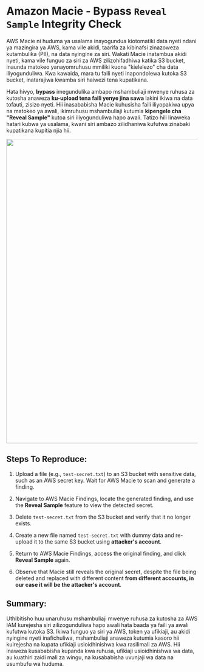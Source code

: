# Amazon Macie - Bypass `Reveal Sample` Integrity Check

AWS Macie ni huduma ya usalama inayogundua kiotomatiki data nyeti ndani ya mazingira ya AWS, kama vile akidi, taarifa za kibinafsi zinazoweza kutambulika (PII), na data nyingine za siri. Wakati Macie inatambua akidi nyeti, kama vile funguo za siri za AWS zilizohifadhiwa katika S3 bucket, inaunda matokeo yanayomruhusu mmiliki kuona "kielelezo" cha data iliyogunduliwa. Kwa kawaida, mara tu faili nyeti inapondolewa kutoka S3 bucket, inatarajiwa kwamba siri haiwezi tena kupatikana.

Hata hivyo, **bypass** imegundulika ambapo mshambuliaji mwenye ruhusa za kutosha anaweza **ku-upload tena faili yenye jina sawa** lakini ikiwa na data tofauti, zisizo nyeti. Hii inasababisha Macie kuhusisha faili iliyopakiwa upya na matokeo ya awali, ikimruhusu mshambuliaji kutumia **kipengele cha "Reveal Sample"** kutoa siri iliyogunduliwa hapo awali. Tatizo hili linaweka hatari kubwa ya usalama, kwani siri ambazo zilidhaniwa kufutwa zinabaki kupatikana kupitia njia hii.

<img src="https://github.com/user-attachments/assets/c44228ae-12cd-41bd-9a04-57f503a63281" height="800" width="auto"/>

## Steps To Reproduce:

1. Upload a file (e.g., `test-secret.txt`) to an S3 bucket with sensitive data, such as an AWS secret key. Wait for AWS Macie to scan and generate a finding.

2. Navigate to AWS Macie Findings, locate the generated finding, and use the **Reveal Sample** feature to view the detected secret.

3. Delete `test-secret.txt` from the S3 bucket and verify that it no longer exists.

4. Create a new file named `test-secret.txt` with dummy data and re-upload it to the same S3 bucket using **attacker's account**.

5. Return to AWS Macie Findings, access the original finding, and click **Reveal Sample** again.

6. Observe that Macie still reveals the original secret, despite the file being deleted and replaced with different content **from different accounts, in our case it will be the attacker's account**.

## Summary:

Uthibitisho huu unaruhusu mshambuliaji mwenye ruhusa za kutosha za AWS IAM kurejesha siri zilizogunduliwa hapo awali hata baada ya faili ya awali kufutwa kutoka S3. Ikiwa funguo ya siri ya AWS, token ya ufikiaji, au akidi nyingine nyeti inafichuliwa, mshambuliaji anaweza kutumia kasoro hii kuirejesha na kupata ufikiaji usioidhinishwa kwa rasilimali za AWS. Hii inaweza kusababisha kupanda kwa ruhusa, ufikiaji usioidhinishwa wa data, au kuathiri zaidi mali za wingu, na kusababisha uvunjaji wa data na usumbufu wa huduma.
